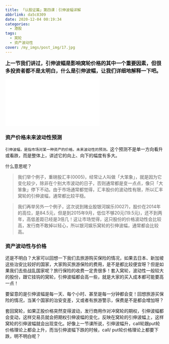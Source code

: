 ```yaml
---
title: 「认股证篇」第四课：引伸波幅详解
abbrlink: da5c8309
date: 2020-12-04 00:19:34
categories:
  - 港股
tags:
  - 窝轮
  - 资产波动性
cover: /my_imgs/post_img/17.jpg
---
```


<b><font size=3>上一节我们讲过，引伸波幅是影响窝轮价格的其中一个重要因素，但很多投资者都不是太明白，什么是引伸波幅，让我们详细地解释一下吧。</font></b>

<div class="bilibili">
    <iframe src="//player.bilibili.com/player.html?aid=842844067&bvid=BV1r54y1z7TE&cid=258320996&page=1" scrolling="no" border="0" frameborder="no" framespacing="0" allowfullscreen="true"> </iframe>
</div>

### 资产价格未来波动性预测

`引伸波幅，是指市场对某一种资产的价格，未来波动性的预测。`这个预测不是单一方向看升或看跌，而是整体上，讲述它的向上、向下的幅度有多大。


什么意思呢？
> 我们举个例子，重磅股汇丰(0005)，经常让人叫做「大笨象」，就是因为它变化较少，除非在个别大市波动的日子，否则通常都是变一点点，像只「大笨象」停下不动。由于市场通常都觉得，汇丰股价的波动性有限，所以汇丰窝轮的引伸波幅，通常都比较平穏。


> 我们再举另外一个例子，这次说到赌业股银河娱乐(0027)，股价在2014年的高位，是84.5元，但是到2015年9月，低位不够20元(19.5元)，还不到两年，高低差距已经是3倍几！这让市场觉得，这只股份的价格波动性会比较高，发行商不敢掉以轻心，所以银河娱乐窝轮的引伸波幅，通常都会比较高。

### 资产波动性与价格

还是不明白？大家可以回想一下我们去旅游购买保险的情况，如果去日本、新加坡这些治安比较好的国家，大家购买旅游保险的费用，是不是都比较便宜呀？但是如果我们去些战乱国家呢？旅行保险的收费一定贵很多！套入窝轮，波动性一般较大的股份，跟它挂钩的窝轮，引伸波幅都会高一些，就是大家的买入成本都可能要高一点！

要留意的是引伸波幅是每一天、每个小时、甚至是每一分钟都会变！回想旅游买保险的情况，当某个国家的治安变差，又或者有旅游警示，保费是不是都会增加呀？

套回窝轮，如果正股价格突然变得波动，发行商用作对冲窝轮的期权，引伸波幅都会变动，这样交易员就会把期权引伸波幅的变化，反映在窝轮的引伸波幅上，这样窝轮的引伸波幅就会出现变化。好像上一节课所说，引伸波幅升，call轮跟put轮价格理论上都会上升，而当引伸波幅下跌的时候，call/ put轮价格理论上都要下跌，明不明白呢？

